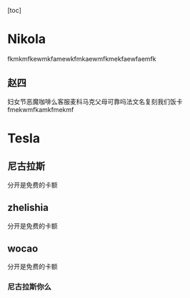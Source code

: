 [toc]

# Nikola

fkmkmfkewmkfamewkfmkaewmfkmekfaewfaemfk

## 赵四

妇女节恶魔咖啡么客服麦科马克父母可靠吗法文名复刻我们饭卡
fmekwmfkamkfmekmf

# Tesla

## 尼古拉斯
分开是免费的卡额

## zhelishia
分开是免费的卡额

## wocao
分开是免费的卡额

### 尼古拉斯你么